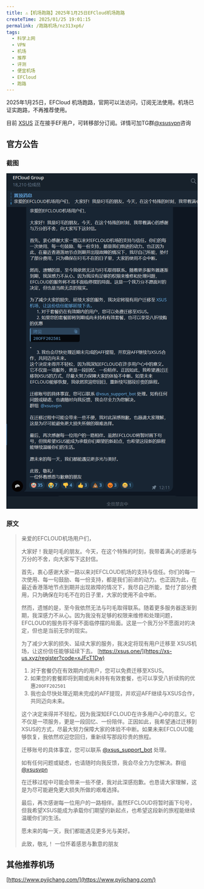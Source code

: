 ```yaml
---
title: ⚠️【机场跑路】2025年1月25日EFCloud机场跑路
createTime: 2025/01/25 19:01:15
permalink: /跑路机场/nz313xp6/
tags:
  - 科学上网
  - VPN
  - 机场
  - 推荐
  - 评测
  - 便宜机场
  - EFCloud
  - 跑路
---
```


2025年1月25日，EFCloud 机场跑路，官网可以法访问，订阅无法使用。机场已证实跑路，不再推荐使用。

目前 [XSUS](https://xs-us.xyz/register?code=xJFcT1Dw) 正在接手EF用户，可转移部分订阅。详情可加TG群[@xsusvpn](https://t.me/xsusvpn)咨询

<!-- more -->

## 官方公告

### 截图
![EFCloud 机场跑路公告](images/机场跑路EFCloud/image.png)

### 原文

> 亲爱的EFCLOUD机场用户们，
>
> 大家好！我是叼毛的朋友。今天，在这个特殊的时刻，我带着满心的感谢与万分的不舍，向大家写下这封信。
>
> 首先，衷心感谢大家一路以来对EFCLOUD机场的支持与信任。你们的每一次使用、每一句鼓励、每一份支持，都是我们前进的动力。也正因为此，在最近香港落地节点到期并出现故障的情况下，我尽自己所能，垫付了部分费用，只为确保在叼毛不在的日子里，大家的使用不会中断。
>
> 然而，遗憾的是，至今我依然无法与叼毛取得联系。随着更多服务器逐渐到期，我深感力不从心。因为我没有足够的权限来维修和处理问题，EFCLOUD的服务将不得不面临停摆的局面。这是一个我万分不愿面对的决定，但也是当前无奈的现实。
>
> 为了减少大家的损失、延续大家的服务，我决定将现有用户迁移至 XSUS机场，让这份信任能够延续下去。 [https://xsus.one/](https://xs-us.xyz/register?code=xJFcT1Dw)
>
> 1. 对于套餐仍在有效期内的用户，您可以免费迁移至XSUS。
> 2. 如果您的套餐即将到期或尚未持有有效套餐，也可以享受八折续购的优惠`20OFF202501`
> 3. 我也会尽快处理近期未完成的AFF提现，并欢迎AFF继续与XSUS合作，共同迈向未来。
>
> 这个决定来得并不轻松，因为我深知EFCLOUD在许多用户心中的意义。它不仅是一项服务，更是一段回忆、一份陪伴。正因如此，我希望通过迁移到XSUS的方式，尽最大努力保障大家的体验不中断。如果未来EFCLOUD能够恢复，我依然欢迎您回归，重新续写那段珍贵的旅程。
>
> 迁移账号的具体事宜，您可以联系 [@xsus_support_bot](https://t.me/xsus_support_bot) 处理。
>
> 如有任何问题或疑虑，也请随时向我反馈，我会尽全力为您解决。群组 [@xsusvpn](https://t.me/xsusvpn) 
>
> 在迁移过程中可能会带来一些不便，我对此深感抱歉。也恳请大家理解，这是为尽可能避免更大损失所做的艰难选择。
>
> 最后，再次感谢每一位用户的一路相伴。虽然EFCLOUD将暂时画下句号，但我希望XSUS能成为承载你们期望的新起点，也希望这段新的旅程能继续温暖你们的生活。
>
> 愿未来的每一天，我们都能遇见更多光与美好。
>
> 此致，敬礼！
> 一位怀着感恩与歉意的朋友

## 其他推荐机场

[https://www.pyjichang.com/](https://www.pyjichang.com/)